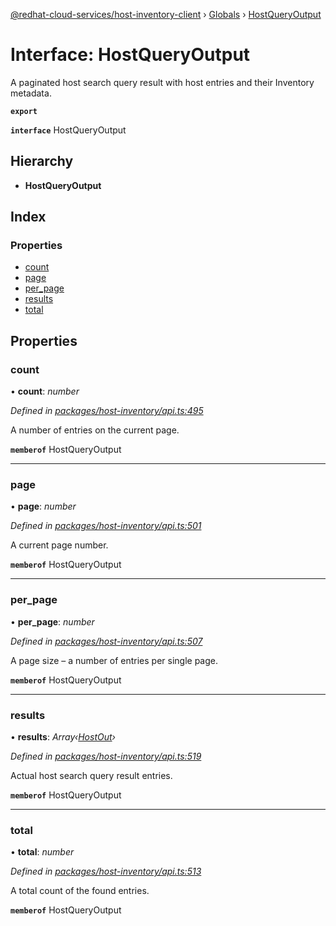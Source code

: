 [@redhat-cloud-services/host-inventory-client](../README.md) › [Globals](../globals.md) › [HostQueryOutput](hostqueryoutput.md)

# Interface: HostQueryOutput

A paginated host search query result with host entries and their Inventory metadata.

**`export`** 

**`interface`** HostQueryOutput

## Hierarchy

* **HostQueryOutput**

## Index

### Properties

* [count](hostqueryoutput.md#count)
* [page](hostqueryoutput.md#page)
* [per_page](hostqueryoutput.md#per_page)
* [results](hostqueryoutput.md#results)
* [total](hostqueryoutput.md#total)

## Properties

###  count

• **count**: *number*

*Defined in [packages/host-inventory/api.ts:495](https://github.com/RedHatInsights/javascript-clients/blob/master/packages/host-inventory/api.ts#L495)*

A number of entries on the current page.

**`memberof`** HostQueryOutput

___

###  page

• **page**: *number*

*Defined in [packages/host-inventory/api.ts:501](https://github.com/RedHatInsights/javascript-clients/blob/master/packages/host-inventory/api.ts#L501)*

A current page number.

**`memberof`** HostQueryOutput

___

###  per_page

• **per_page**: *number*

*Defined in [packages/host-inventory/api.ts:507](https://github.com/RedHatInsights/javascript-clients/blob/master/packages/host-inventory/api.ts#L507)*

A page size – a number of entries per single page.

**`memberof`** HostQueryOutput

___

###  results

• **results**: *Array‹[HostOut](hostout.md)›*

*Defined in [packages/host-inventory/api.ts:519](https://github.com/RedHatInsights/javascript-clients/blob/master/packages/host-inventory/api.ts#L519)*

Actual host search query result entries.

**`memberof`** HostQueryOutput

___

###  total

• **total**: *number*

*Defined in [packages/host-inventory/api.ts:513](https://github.com/RedHatInsights/javascript-clients/blob/master/packages/host-inventory/api.ts#L513)*

A total count of the found entries.

**`memberof`** HostQueryOutput
